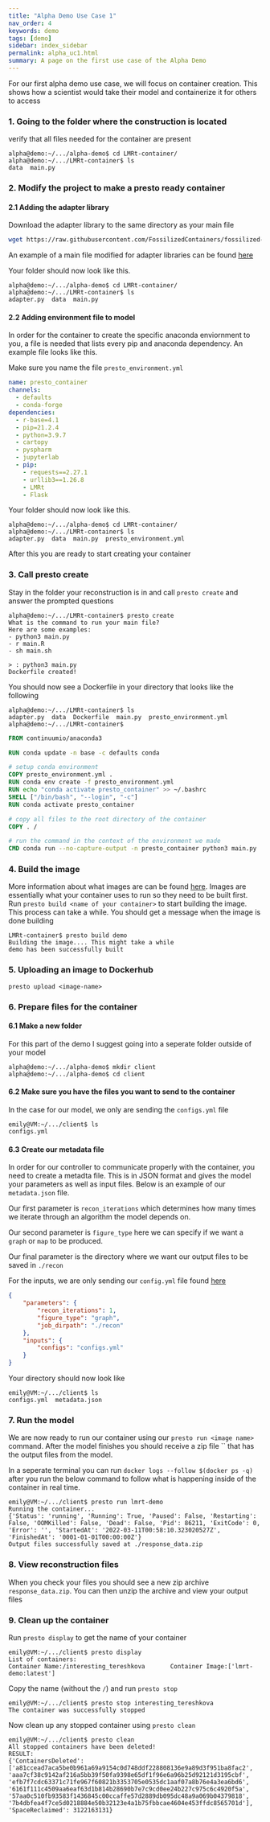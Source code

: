 ```yaml
---
title: "Alpha Demo Use Case 1"
nav_order: 4
keywords: demo
tags: [demo]
sidebar: index_sidebar
permalink: alpha_uc1.html
summary: A page on the first use case of the Alpha Demo
---
```


For our first alpha demo use case, we will focus on container creation. This shows how a scientist would take their model and containerize it for others to access


### 1. Going to the folder where the construction is located
verify that all files needed for the container are present
```console
alpha@demo:~/.../alpha-demo$ cd LMRt-container/
alpha@demo:~/.../LMRt-container$ ls
data  main.py
```

### 2. Modify the project to make a presto ready container

#### 2.1 Adding the adapter library
Download the adapter library to the same directory as your main file
```bash
wget https://raw.githubusercontent.com/FossilizedContainers/fossilized-controller/trunk/python-adapter/adapter.py
```
An example of a main file modified for adapter libraries can be found [here](https://github.com/FossilizedContainers/fossilized-controller/blob/trunk/LMRt-example/LMRt-container/main.py)

Your folder should now look like this.
```console
alpha@demo:~/.../alpha-demo$ cd LMRt-container/
alpha@demo:~/.../LMRt-container$ ls
adapter.py  data  main.py
```

#### 2.2 Adding environment file to model
In order for the container to create the specific anaconda enviornment to you, a file is needed that lists every pip and anaconda dependency. An example file looks like this.

Make sure you name the file `presto_environment.yml`
```yaml
name: presto_container
channels:
  - defaults
  - conda-forge
dependencies:
  - r-base=4.1
  - pip=21.2.4
  - python=3.9.7
  - cartopy
  - pyspharm
  - jupyterlab
  - pip:
    - requests==2.27.1
    - urllib3==1.26.8
    - LMRt
    - Flask
```

Your folder should now look like this.
```console
alpha@demo:~/.../alpha-demo$ cd LMRt-container/
alpha@demo:~/.../LMRt-container$ ls
adapter.py  data  main.py  presto_environment.yml
```

After this you are ready to start creating your container

### 3. Call presto create
Stay in the folder your reconstruction is in and call `presto create` and answer the prompted questions
```console
alpha@demo:~/.../LMRt-container$ presto create
What is the command to run your main file?
Here are some examples:
- python3 main.py
- r main.R
- sh main.sh

> : python3 main.py
Dockerfile created!
```

You should now see a Dockerfile in your directory that looks like the following
```console
alpha@demo:~/.../LMRt-container$ ls
adapter.py  data  Dockerfile  main.py  presto_environment.yml
alpha@demo:~/.../LMRt-container$
```
```Dockerfile
FROM continuumio/anaconda3

RUN conda update -n base -c defaults conda

# setup conda environment
COPY presto_environment.yml .
RUN conda env create -f presto_environment.yml
RUN echo "conda activate presto_container" >> ~/.bashrc
SHELL ["/bin/bash", "--login", "-c"]
RUN conda activate presto_container

# copy all files to the root directory of the container
COPY . /

# run the command in the context of the environment we made
CMD conda run --no-capture-output -n presto_container python3 main.py
```

### 4. Build the image
More information about what images are can be found [here](). Images are essentially what your container uses to run so they need to be built first. Run `presto build <name of your container>` to start building the image. This process can take a while. You should get a message when the image is done building
```console
LMRt-container$ presto build demo
Building the image.... This might take a while
demo has been successfully built
```

### 5. Uploading an image to Dockerhub
`presto upload <image-name>`

### 6. Prepare files for the container

#### 6.1 Make a new folder
For this part of the demo I suggest going into a seperate folder outside of your model
```console
alpha@demo:~/.../alpha-demo$ mkdir client
alpha@demo:~/.../alpha-demo$ cd client
```
#### 6.2 Make sure you have the files you want to send to the container
In the case for our model, we only are sending the `configs.yml` file
```console
emily@VM:~/.../client$ ls
configs.yml
```

#### 6.3 Create our metadata file
In order for our controller to communicate properly with the container, you need to create a metadta file. This is in JSON format and gives the model your parameters as well as input files. Below is an example of our `metadata.json` file.

Our first parameter is `recon_iterations` which determines how many times we iterate through an algorithm the model depends on.

Our second parameter is `figure_type` here we can specify if we want a `graph` or `map` to be produced.

Our final parameter is the directory where we want our output files to be saved in `./recon`

For the inputs, we are only sending our `config.yml` file found [here](https://github.com/FossilizedContainers/fossilized-controller/blob/trunk/LMRt-example/configs.yml)
```JSON
{
    "parameters": {
        "recon_iterations": 1,
        "figure_type": "graph",
        "job_dirpath": "./recon"
    },
    "inputs": {
        "configs": "configs.yml"
    }
}
```

Your directory should now look like
```console
emily@VM:~/.../client$ ls
configs.yml  metadata.json
```
### 7. Run the model
We are now ready to run our container using our `presto run <image name>` command. After the model finishes you should receive a zip file `` that has the output files from the model.

In a seperate terminal you can run `docker logs --follow $(docker ps -q)` after you run the below command to follow what is happening inside of the container in real time.

```console
emily@VM:~/.../client$ presto run lmrt-demo
Running the container...
{'Status': 'running', 'Running': True, 'Paused': False, 'Restarting': False, 'OOMKilled': False, 'Dead': False, 'Pid': 86211, 'ExitCode': 0, 'Error': '', 'StartedAt': '2022-03-11T00:58:10.323020527Z', 'FinishedAt': '0001-01-01T00:00:00Z'}
Output files successfully saved at ./response_data.zip
```

### 8. View reconstruction files
When you check your files you should see a new zip archive `response_data.zip`. You can then unzip the archive and view your output files

### 9. Clean up the container
Run `presto display` to get the name of your container
```console
emily@VM:~/.../client$ presto display
List of containers:
Container Name:/interesting_tereshkova       Container Image:['lmrt-demo:latest']
```

Copy the name (without the `/`) and run `presto stop`
```console
emily@VM:~/.../client$ presto stop interesting_tereshkova
The container was successfully stopped
```

Now clean up any stopped container using `presto clean`
```console
emily@VM:~/.../client$ presto clean
All stopped containers have been deleted!
RESULT:
{'ContainersDeleted': ['a81ccead7aca5be0b961a69a9154c0d748ddf228808136e9a89d3f951ba8fac2', 'aaa7cf38c9142af216a5bb39f50fa9398e65df1f96e6a96b25d92121d3195cbf', 'efb7f7cdc63371c71fe967f60821b3353705e0535dc1aaf07a8b76e4a3ea6bd6', '6161f111c4509aa6eaf63d1b814b28690b7e7c9cd0ee24b227c975c6c4920f5a', '57aa0c510fb93583f1436845c00ccaffe57d2889db095dc48a9a069b04379818', '7b4dbfea4f7ce5d0218884e50b32123e4a1b75fbbcae4604e453ffdc8565701d'], 'SpaceReclaimed': 3122163131}
```

